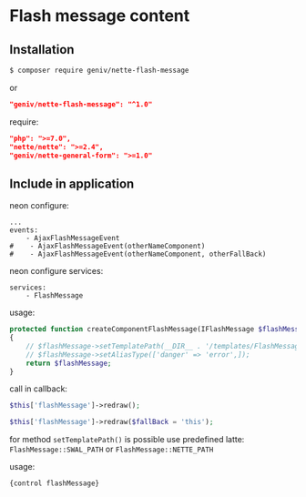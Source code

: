 Flash message content
=====================

Installation
------------
```sh
$ composer require geniv/nette-flash-message
```
or
```json
"geniv/nette-flash-message": "^1.0"
```

require:
```json
"php": ">=7.0",
"nette/nette": ">=2.4",
"geniv/nette-general-form": ">=1.0"
```

Include in application
----------------------
neon configure:
```neon
...
events:
    - AjaxFlashMessageEvent
#    - AjaxFlashMessageEvent(otherNameComponent)
#    - AjaxFlashMessageEvent(otherNameComponent, otherFallBack)
```

neon configure services:
```neon
services:
    - FlashMessage
```

usage:
```php
protected function createComponentFlashMessage(IFlashMessage $flashMessage): IFlashMessage
{
    // $flashMessage->setTemplatePath(__DIR__ . '/templates/FlashMessage.latte');
    // $flashMessage->setAliasType(['danger' => 'error',]);
    return $flashMessage;
}
```

call in callback:
```php
$this['flashMessage']->redraw();

$this['flashMessage']->redraw($fallBack = 'this');
```

for method `setTemplatePath()` is possible use predefined latte: `FlashMessage::SWAL_PATH` or `FlashMessage::NETTE_PATH`

usage:
```latte
{control flashMessage}
```
